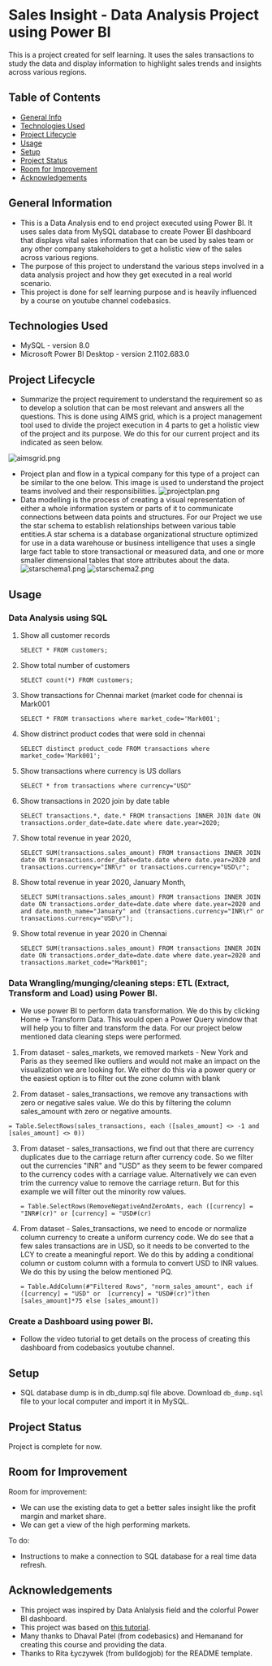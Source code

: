 # Sales Insight - Data Analysis Project using Power BI
This is a project created for self learning. 
It uses the sales transactions to study the data and display information to highlight sales trends and insights across various regions.


## Table of Contents
* [General Info](#general-information)
* [Technologies Used](#technologies-used)
* [Project Lifecycle](#ProjectLifecycle)
* [Usage](#usage)
* [Setup](#setup)
* [Project Status](#project-status)
* [Room for Improvement](#room-for-improvement)
* [Acknowledgements](#acknowledgements)


## General Information
- This is a Data Analysis end to end project executed using Power BI. It uses sales data from MySQL database to create Power BI dashboard that displays vital sales information that can be used by sales team or any other company stakeholders to get a holistic view of the sales across various regions.
- The purpose of this project to understand the various steps involved in a data analysis project and how they get executed in a real world scenario.
- This project is done for self learning purpose and is heavily influenced by a course on youtube channel codebasics.


## Technologies Used
- MySQL - version 8.0
- Microsoft Power BI Desktop - version 2.1102.683.0

## Project Lifecycle 

- Summarize the project requirement to understand the requirement so as to develop a solution that can be most relevant and answers all the questions. This is done using AIMS grid, which is a project management tool used to divide the project execution in 4 parts to get a holistic view of the project and its purpose. We do this for our current project and its indicated as seen below.

![aimsgrid.png](https://github.com/prashanthsanath/DataAnalysis/blob/main/1_SalesInsightPowerBI/images/AIMSGRID.png)

- Project plan and flow in a typical company for this type of a project can be similar to the one below. This image is used to understand the project teams involved and their responsibilities.
![projectplan.png](https://github.com/prashanthsanath/DataAnalysis/blob/main/1_SalesInsightPowerBI/images/ProjectPlan.png)
- Data modelling is the process of creating a visual representation of either a whole information system or parts of it to communicate connections between data points and structures. For our Project we use the star schema to establish relationships between various table entities.A star schema is a database organizational structure optimized for use in a data warehouse or business intelligence that uses a single large fact table to store transactional or measured data, and one or more smaller dimensional tables that store attributes about the data.
![starschema1.png](https://github.com/prashanthsanath/DataAnalysis/blob/main/1_SalesInsightPowerBI/images/StartSchema.png)
![starschema2.png](https://github.com/prashanthsanath/DataAnalysis/blob/main/1_SalesInsightPowerBI/images/StartSchema2.png)


## Usage

### Data Analysis using SQL


1. Show all customer records

    `SELECT * FROM customers;`

2. Show total number of customers

    `SELECT count(*) FROM customers;`

3. Show transactions for Chennai market (market code for chennai is Mark001

    `SELECT * FROM transactions where market_code='Mark001';`

4. Show distrinct product codes that were sold in chennai

    `SELECT distinct product_code FROM transactions where market_code='Mark001';`

5. Show transactions where currency is US dollars

    `SELECT * from transactions where currency="USD"`

6. Show transactions in 2020 join by date table

    `SELECT transactions.*, date.* FROM transactions INNER JOIN date ON transactions.order_date=date.date where date.year=2020;`

7. Show total revenue in year 2020,

    `SELECT SUM(transactions.sales_amount) FROM transactions INNER JOIN date ON transactions.order_date=date.date where date.year=2020 and transactions.currency="INR\r" or transactions.currency="USD\r";`
	
8. Show total revenue in year 2020, January Month,

    `SELECT SUM(transactions.sales_amount) FROM transactions INNER JOIN date ON transactions.order_date=date.date where date.year=2020 and and date.month_name="January" and (transactions.currency="INR\r" or transactions.currency="USD\r");`
    
9. Show total revenue in year 2020 in Chennai

    `SELECT SUM(transactions.sales_amount) FROM transactions INNER JOIN date ON transactions.order_date=date.date where date.year=2020
and transactions.market_code="Mark001";`


### Data Wrangling/munging/cleaning steps: ETL (Extract, Transform and Load) using Power BI.

- We use power BI to perform data transformation. We do this by clicking Home -> Transform Data. This would open a Power Query window that will help you to filter and transform the data. For our project below mentioned data cleaning steps were performed.


1. From dataset - sales_markets, we removed markets - New York and Paris as they seemed like outliers and would not make an impact on the visualization we are looking for. We either do this via a power query or the easiest option is to filter out the zone column with blank

2. From dataset - sales_transactions,  we remove any transactions with zero or negative sales value. We do this by filtering the column sales_amount with zero or negative amounts.

 `= Table.SelectRows(sales_transactions, each ([sales_amount] <> -1 and [sales_amount] <> 0))`
 
 
3. From dataset - sales_transactions, we find out that there are currency duplicates due to the carriage return after currency code. So we filter out the currencies "INR" and "USD" as they seem to be fewer compared to the currency codes with a carriage value. Alternatively we can even trim the currency value to remove the carriage return. But for this example we will filter out the minority row values.

    `= Table.SelectRows(RemoveNegativeAndZeroAmts, each ([currency] = "INR#(cr)" or [currency] = "USD#(cr)`
    
    
4. From dataset - Sales_transactions, we need to encode or normalize column currency to create a uniform currency code. We do see that a few sales transactions are in USD, so it needs to be converted to the LCY to create a meaningful report.
    We do this by adding a conditional column or custom column with a formula to convert USD to INR values. We do this by using the below mentioned PQ.
    
    `= Table.AddColumn(#"Filtered Rows", "norm_sales_amount", each if ([currency] = "USD" or  [currency] = "USD#(cr)")then [sales_amount]*75 else [sales_amount])`

### Create a Dashboard using power BI.

- Follow the video tutorial to get details on the process of creating this dashboard from codebasics youtube channel.


## Setup

- SQL database dump is in db_dump.sql file above. Download `db_dump.sql` file to your local computer and import it in MySQL.


## Project Status
Project is complete for now.


## Room for Improvement

Room for improvement:
- We can use the existing data to get a better sales insight like the profit margin and market share.
- We can get a view of the high performing markets.

To do:
- Instructions to make a connection to SQL database for a real time data refresh.


## Acknowledgements

- This project was inspired by Data Anlalysis field and the colorful Power BI dashboard. 
- This project was based on [this tutorial](https://www.youtube.com/watch?v=hhZ62IlTxYs).
- Many thanks to Dhaval Patel (from codebasics) and Hemanand for creating this course and providing the data.
- Thanks to Rita Łyczywek (from bulldogjob) for the README template. 
